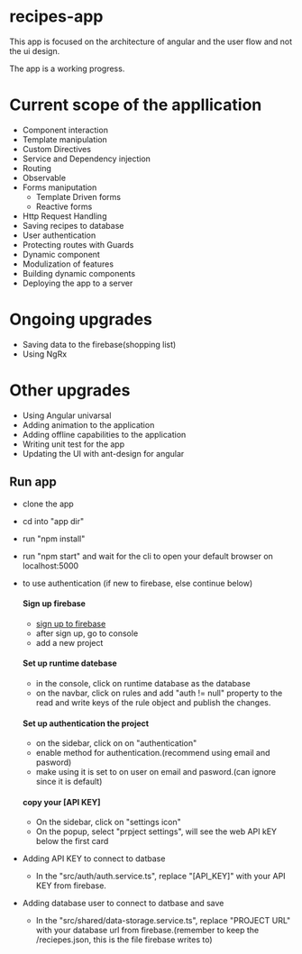 # recipes-app
This app is focused on the architecture of angular and the user flow and not the ui design.

The app is a working progress.

# Current scope of the appllication
 - Component interaction
 - Template manipulation
 - Custom Directives
 - Service and Dependency injection
 - Routing
 - Observable
 - Forms maniputation
    - Template Driven forms
    - Reactive forms
 - Http Request Handling
 - Saving recipes to database
 - User authentication
 - Protecting routes with Guards
 - Dynamic component
 - Modulization of features
 - Building dynamic components
 - Deploying the app to a server
    
# Ongoing upgrades
 - Saving data to the firebase(shopping list)
 - Using NgRx
 
# Other upgrades
 - Using Angular univarsal
 - Adding animation to the application
 - Adding offline capabilities to the application
 - Writing unit test for the app
 - Updating the UI with ant-design for angular

## Run app
 - clone the app
 - cd into "app dir"
 - run "npm install"
 - run "npm start" and wait for the cli to open your default browser on localhost:5000
 - to use authentication (if new to firebase, else continue below)
    #### Sign up firebase
     - [sign up to firebase](https://firebase.google.com/)
     - after sign up, go to console
     - add a new project

    #### Set up runtime datebase
     - in the console, click on runtime database as the database
     - on the navbar, click on rules and add "auth != null" property to the read and write keys of the rule object and publish the changes.

    #### Set up authentication the project
     - on the sidebar, click on on "authentication"
     - enable method for authentication.(recommend using email and pasword)
     - make using it is set to on user on email and pasword.(can ignore since it is default)
    
    #### copy your [API KEY]
     - On the sidebar, click on "settings icon"
     - On the popup, select "prpject settings", will see the web API kEY below the first card

  - Adding API KEY to connect to datbase
     - In the "src/auth/auth.service.ts", replace "[API_KEY]" with your API KEY from firebase.

  - Adding database user to connect to datbase and save
     - In the "src/shared/data-storage.service.ts", replace "PROJECT URL" with your database url from firebase.(remember to keep the /reciepes.json, this is the file firebase writes to)
